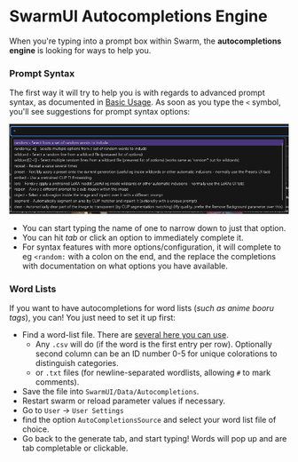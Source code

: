 # SwarmUI Autocompletions Engine

When you're typing into a prompt box within Swarm, the **autocompletions engine** is looking for ways to help you.

### Prompt Syntax

The first way it will try to help you is with regards to advanced prompt syntax, as documented in [Basic Usage](/docs/Basic%20Usage.md). As soon as you type the `<` symbol, you'll see suggestions for prompt syntax options:

![image](/docs/images/autocompletions.png)

- You can start typing the name of one to narrow down to just that option.
- You can hit *tab* or click an option to immediately complete it.
- For syntax features with more options/configuration, it will complete to eg `<random:` with a colon on the end, and the replace the completions with documentation on what options you have available.

### Word Lists

If you want to have autocompletions for word lists (*such as anime booru tags*), you can! You just need to set it up first:

- Find a word-list file. There are [several here you can use](https://github.com/DominikDoom/a1111-sd-webui-tagcomplete/tree/main/tags).
    - Any `.csv` will do (if the word is the first entry per row). Optionally second column can be an ID number 0-5 for unique colorations to distinguish categories.
    - or `.txt` files (for newline-separated wordlists, allowing `#` to mark comments).
- Save the file into `SwarmUI/Data/Autocompletions`.
- Restart swarm or reload parameter values if necessary.
- Go to `User` -> `User Settings`
- find the option `AutoCompletionsSource` and select your word list file of choice.
- Go back to the generate tab, and start typing! Words will pop up and are tab completable or clickable.
